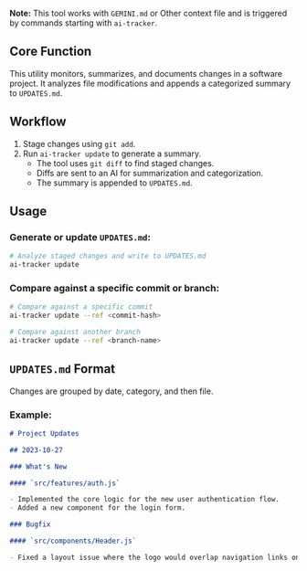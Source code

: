 **Note:** This tool works with `GEMINI.md` or Other context file and is triggered by commands starting with `ai-tracker`.

## Core Function

This utility monitors, summarizes, and documents changes in a software project. It analyzes file modifications and appends a categorized summary to `UPDATES.md`.

## Workflow

1.  Stage changes using `git add`.
2.  Run `ai-tracker update` to generate a summary.
    - The tool uses `git diff` to find staged changes.
    - Diffs are sent to an AI for summarization and categorization.
    - The summary is appended to `UPDATES.md`.

## Usage

### Generate or update `UPDATES.md`:

```bash
# Analyze staged changes and write to UPDATES.md
ai-tracker update
```

### Compare against a specific commit or branch:

```bash
# Compare against a specific commit
ai-tracker update --ref <commit-hash>

# Compare against another branch
ai-tracker update --ref <branch-name>
```

## `UPDATES.md` Format

Changes are grouped by date, category, and then file.

### Example:

```markdown
# Project Updates

## 2023-10-27

### What's New

#### `src/features/auth.js`

- Implemented the core logic for the new user authentication flow.
- Added a new component for the login form.

### Bugfix

#### `src/components/Header.js`

- Fixed a layout issue where the logo would overlap navigation links on smaller screens.
```